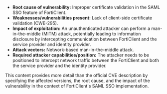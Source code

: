 - **Root cause of vulnerability:** Improper certificate validation in the SAML SSO feature of FortiClient.
- **Weaknesses/vulnerabilities present:** Lack of client-side certificate validation (CWE-295).
- **Impact of exploitation:** An unauthenticated attacker can perform a man-in-the-middle (MITM) attack, potentially leading to information disclosure by intercepting communication between FortiClient and the service provider and identity provider.
- **Attack vectors:** Network-based man-in-the-middle attack.
- **Required attacker capabilities/position:** The attacker needs to be positioned to intercept network traffic between the FortiClient and both the service provider and the identity provider.

This content provides more detail than the official CVE description by specifying the affected versions, the root cause, and the impact of the vulnerability in the context of FortiClient's SAML SSO implementation.